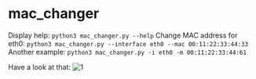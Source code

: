 # mac_changer

Display help: `python3 mac_changer.py --help`
Change MAC address for eth0: `python3 mac_changer.py --interface eth0 --mac 00:11:22:33:44:33`
Another example: `python3 mac_changer.py -i eth0 -m 00:11:22:33:44:61`

Have a look at that:
![1](https://github.com/Moniruzzaman995/mac_changer/assets/82209616/28e26d69-5e44-4d55-a3de-4f72f88e8a4f)
